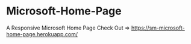 # Microsoft-Home-Page
A Responsive Microsoft Home Page
Check Out =>    https://sm-microsoft-home-page.herokuapp.com/
